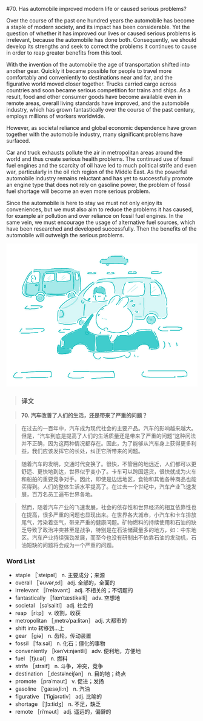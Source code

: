 #70. Has automobile improved modern life or caused serious problems?

Over the course of the past one hundred years the automobile has become a staple of modern society, and its impact has been considerable. Yet the question of whether it has improved our lives or caused serious problems is irrelevant, because the automobile has done both. Consequently, we should develop its strengths and seek to correct the problems it continues to cause in order to reap greater benefits from this tool.

With the invention of the automobile the age of transportation shifted into another gear. Quickly it became possible for people to travel more comfortably and conveniently to destinations near and far, and the figurative world moved closer together. Trucks carried cargo across countries and soon became serious competition for trains and ships. As a result, food and other consumer goods have become available even in remote areas, overall living standards have improved, and the automobile industry, which has grown fantastically over the course of the past century, employs millions of workers worldwide.

However, as societal reliance and global economic dependence have grown together with the automobile industry, many significant problems have surfaced.

Car and truck exhausts pollute the air in metropolitan areas around the world and thus create serious health problems. The continued use of fossil fuel engines and the scarcity of oil have led to much political strife and even war, particularly in the oil rich region of the Middle East. As the powerful automobile industry remains reluctant and has yet to successfully promote an engine type that does not rely on gasoline power, the problem of fossil fuel shortage will become an even more serious problem.

Since the automobile is here to stay we must not only enjoy its conveniences, but we must also aim to reduce the problems it has caused, for example air pollution and over reliance on fossil fuel engines. In the same vein, we must encourage the usage of alternative fuel sources, which have been researched and developed successfully. Then the benefits of the automobile will outweigh the serious problems.

![](images/TOEFL-iBT-High-Score-Essays-070.jpg)

> ### 译文

> **70. 汽车改善了人们的生活，还是带来了严重的问题？**

> 在过去的一百年中，汽车成为现代社会的主要产品。汽车的影响越来越大。但是，“汽车到底是提高了人们的生活质量还是带来了严重的问题”这种问法并不正确，因为这两种情况都存在。因此，为了能够从汽车身上获得更多利益，我们应该发挥它的长处，纠正它所带来的问题。

> 随着汽车的发明，交通时代变换了。很快，不管目的地远近，人们都可以更舒适、更快地到达，世界似乎变小了。卡车可以跨国运货，很快就成为火车和船舶的重要竞争对手。因此，即使是边远地区，食物和其他各种商品也能买得到。人们的整体生活水平提高了。在过去一个世纪中，汽车产业飞速发展，百万名员工遍布世界各地。

> 然而，随着汽车产业的飞速发展，社会的依存性和世界经济的相互依靠性也在提高，很多严重的问题也显现出来。在世界各大城市，小汽车和卡车排放尾气，污染着空气，带来严重的健康问题。矿物燃料的持续使用和石油的缺乏导致了政治冲突甚至是战争，特别是在石油储藏量多的地方，如：中东地区。汽车产业持续强劲发展，而至今也没有研制出不依靠石油的发动机，石油短缺的问题将会成为一个严重的问题。

### Word List

 * staple ［ˈsteipəl］ n. 主要成分；来源
 * overall ［ˈəuvərˌɔ:l］ adj. 全部的，全面的
 * irrelevant ［iˈreləvənt］ adj. 不相关的；不切题的
 * fantastically ［fænˈtæstikəlli］ adv. 空想地
 * societal ［səˈsaiitl］ adj. 社会的
 * reap ［ri:p］ v. 收割，收获
 * metropolitan ［ˌmetrəˈpa:litən］ adj. 大都市的
 * shift into 转移到…上
 * gear ［giə］ n. 齿轮，传动装置
 * fossil ［ˈfa:səl］ n. 化石；僵化的事物
 * conveniently ［kənˈvi:njəntli］ adv. 便利地，方便地
 * fuel ［fju:əl］ n. 燃料
 * strife ［straif］ n. 斗争，冲突，竞争
 * destination ［ˌdestəˈneiʃən］ n. 目的地；终点
 * promote ［prəˈməut］ v. 促进；发扬
 * gasoline ［ˈgæsəˌli:n］ n. 汽油
 * figurative ［ˈfigjərətiv］ adj. 比喻的
 * shortage ［ˈʃɔ:tidʒ］ n. 不足，缺乏
 * remote ［riˈməut］ adj. 遥远的，偏僻的
